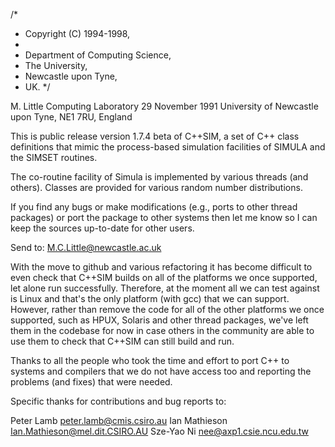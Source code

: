 /*
 * Copyright (C) 1994-1998,
 *
 * Department of Computing Science,
 * The University,
 * Newcastle upon Tyne,
 * UK.
 */

M. Little		Computing Laboratory
29 November 1991	University of Newcastle upon Tyne, NE1 7RU, England

This is  public release  version 1.7.4 beta   of C++SIM, a set of  C++
class definitions  that mimic the process-based  simulation facilities
of SIMULA and the SIMSET routines.

The  co-routine facility of Simula   is implemented by various threads
(and others).  Classes  are    provided  for various   random   number
distributions.

If  you  find any bugs  or make  modifications (e.g.,  ports  to other
thread packages) or port the package to other systems then let me know
so I can keep the sources up-to-date for other users.

Send to: M.C.Little@newcastle.ac.uk

With the move to github and various refactoring it has become difficult to even check that
C++SIM builds on all of the platforms we once supported, let alone run successfully. Therefore,
at the moment all we can test against is Linux and that's the only platform (with gcc) that we
can support. However, rather than remove the code for all of the other platforms we once supported,
such as HPUX, Solaris and other thread packages, we've left them in the codebase for now in case
others in the community are able to use them to check that C++SIM can still build and run.

Thanks to all the people who  took the time and effort  to port C++ to
systems and compilers that we do not have access too and reporting the
problems (and fixes) that were needed.

Specific thanks for contributions and bug reports to:

Peter Lamb	peter.lamb@cmis.csiro.au
Ian Mathieson	Ian.Mathieson@mel.dit.CSIRO.AU
Sze-Yao Ni	nee@axp1.csie.ncu.edu.tw
